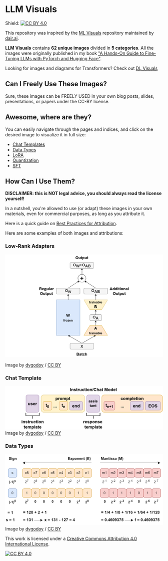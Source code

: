 # LLM Visuals

Shield: [![CC BY 4.0][cc-by-shield]][cc-by]

This repository was inspired by the [ML Visuals](https://github.com/dair-ai/ml-visuals) repository maintained by [dair.ai](https://dair.ai/).

**LLM Visuals** contains **62 unique images** divided in **5 categories**. All the images were originally published in my book ["A Hands-On Guide to Fine-Tuning LLMs with PyTorch and Hugging Face"](https://pytorchstepbystep.com/llms).

Looking for images and diagrams for Transformers? Check out [DL Visuals](https://github.com/dvgodoy/dl-visuals)

## Can I Freely Use These Images?

Sure, these images can be FREELY USED in your own blog posts, slides, presentations, or papers under the CC-BY license.

## Awesome, where are they?

You can easily navigate through the pages and indices, and click on the desired image to visualize it in full size:

- [Chat Templates](https://dvgodoy.github.io/LLM-visuals/Chat%20Templates)
- [Data Types](https://dvgodoy.github.io/LLM-visuals/Data%20Types)
- [LoRA](https://dvgodoy.github.io/LLM-visuals/LoRA)
- [Quantization](https://dvgodoy.github.io/LLM-visuals/Quantization)
- [SFT](https://dvgodoy.github.io/LLM-visuals/SFT)

## How Can I Use Them?

**DISCLAIMER: this is NOT legal advice, you should always read the license yourself!**

In a nutshell, you're allowed to use (or adapt) these images in your own materials, even for commercial purposes, as long as you attribute it.

Here is a quick guide on [Best Practices for Attribution](https://wiki.creativecommons.org/wiki/best_practices_for_attribution).

Here are some examples of both images and attributions:

### Low-Rank Adapters

![](https://raw.githubusercontent.com/dvgodoy/LLM-visuals/main/LoRA/forward.png)

Image by [dvgodoy](https://github.com/dvgodoy/LLM-visuals) / [CC BY](https://creativecommons.org/licenses/by/4.0/)

### Chat Template

![](https://raw.githubusercontent.com/dvgodoy/LLM-visuals/main/Chat%20Templates/chat_prompt_new.png)
Image by [dvgodoy](https://github.com/dvgodoy/LLM-visuals) / [CC BY](https://creativecommons.org/licenses/by/4.0/)

### Data Types

![](https://raw.githubusercontent.com/dvgodoy/LLM-visuals/main/Data%20Types/bf16_example.png)
Image by [dvgodoy](https://github.com/dvgodoy/LLM-visuals) / [CC BY](https://creativecommons.org/licenses/by/4.0/)

This work is licensed under a
[Creative Commons Attribution 4.0 International License][cc-by].

[![CC BY 4.0][cc-by-image]][cc-by]

[cc-by]: http://creativecommons.org/licenses/by/4.0/
[cc-by-image]: https://i.creativecommons.org/l/by/4.0/88x31.png
[cc-by-shield]: https://img.shields.io/badge/License-CC%20BY%204.0-lightgrey.svg